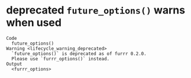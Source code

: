 # deprecated `future_options()` warns when used

    Code
      future_options()
    Warning <lifecycle_warning_deprecated>
      `future_options()` is deprecated as of furrr 0.2.0.
      Please use `furrr_options()` instead.
    Output
      <furrr_options>

